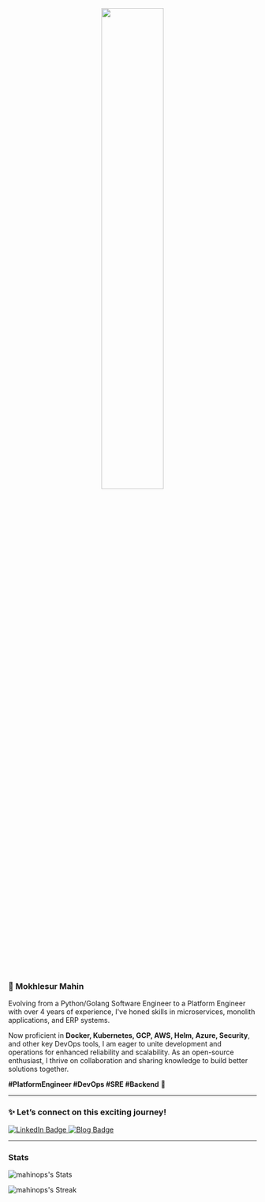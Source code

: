 <div id="header" align="center">
  <img src="https://media.giphy.com/media/Dh5q0sShxgp13DwrvG/giphy.gif?cid=790b7611vj69630gewtrwg2utmnk2usq3rupxx5oya6kzzyr&ep=v1_gifs_search&rid=giphy.gif&ct=g" width=50%"/>
</div>

### 👤 Mokhlesur Mahin
Evolving from a Python/Golang Software Engineer to a Platform Engineer with over 4 years of experience, I've honed skills in microservices, monolith applications, and ERP systems. 

Now proficient in **Docker, Kubernetes, GCP, AWS, Helm, Azure, Security**, and other key DevOps tools, I am eager to unite development and operations for enhanced reliability and scalability. As an open-source enthusiast, I thrive on collaboration and sharing knowledge to build better solutions together.

**#PlatformEngineer #DevOps #SRE #Backend** 🚀

---

### ✨ Let’s connect on this exciting journey!
<div id="badges">
  <a href="https://www.linkedin.com/in/mokhlesur-mahin/">
    <img src="https://img.shields.io/badge/LinkedIn-blue?style=for-the-badge&logo=linkedin&logoColor=white" alt="LinkedIn Badge"/>
  </a>

  <a href="https://mahinops.github.io/" target="_blank">
    <img src="https://img.shields.io/badge/Blog-orange?style=for-the-badge&logo=read-the-docs&logoColor=white" alt="Blog Badge"/>
  </a>
  
</div>

---

### Stats
![mahinops's Stats](https://github-readme-stats.vercel.app/api?username=mahinops&theme=darcula&show_icons=true&hide_border=true&count_private=true)

![mahinops's Streak](https://github-readme-streak-stats.herokuapp.com/?user=mahinops&theme=darcula&hide_border=true)
